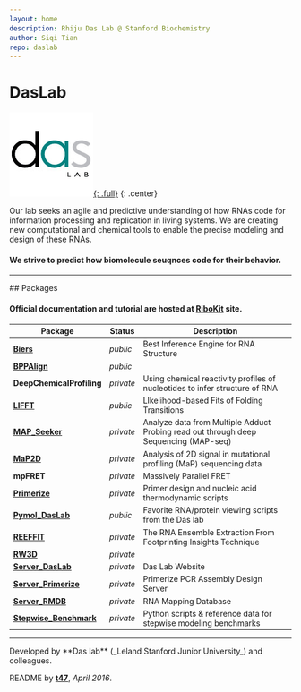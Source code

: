 ```yaml
---
layout: home
description: Rhiju Das Lab @ Stanford Biochemistry
author: Siqi Tian
repo: daslab
---
```


# DasLab

[![DasLab Logo](/assets/daslab.gif "DasLab Logo"){: .full}](https://daslab.stanford.edu)
{: .center}

Our lab seeks an agile and predictive understanding of how RNAs code for information processing and replication in living systems. We are creating new computational and chemical tools to enable the precise modeling and design of these RNAs.

#### We strive to predict how biomolecule seuqnces code for their behavior.

<hr/>
## Packages

#### Official documentation and tutorial are hosted at [**RiboKit**](https://ribokit.github.io/) site.

| Package | Status | Description |
| --- | --- | --- |
| [**Biers**](https://ribokit.github.io/biers/) | _public_ | Best Inference Engine for RNA Structure |
| [**BPPAlign**](https://ribokit.github.io/bppalign/) | _public_ | |
| **DeepChemicalProfiling** | _private_ | Using chemical reactivity profiles of nucleotides to infer structure of RNA |
| [**LIFFT**](https://ribokit.github.io/lifft/) | _public_ | LIkelihood-based Fits of Folding Transitions |
| [**MAP_Seeker**](https://ribokit.github.io/map_seeker/) | _private_ | Analyze data from Multiple Adduct Probing read out through deep Sequencing (MAP-seq) |
| [**MaP2D**](https://ribokit.github.io/map2d/) | _private_ | Analysis of 2D signal in mutational profiling (MaP) sequencing data |
| **mpFRET** | _private_ | Massively Parallel FRET |
| [**Primerize**](https://ribokit.github.io/primerize/) | _private_ | Primer design and nucleic acid thermodynamic scripts |
| [**Pymol_DasLab**](https://ribokit.github.io/pymol_daslab/) | _public_ | Favorite RNA/protein viewing scripts from the Das lab |
| [**REEFFIT**](https://ribokit.github.io/reeffit/) | _private_ | The RNA Ensemble Extraction From Footprinting Insights Technique |
| [**RW3D**](https://ribokit.github.io/rw3d/) | _private_ | |
| [**Server_DasLab**](server_daslab/) | _private_ | Das Lab Website |
| [**Server_Primerize**](server_primerize/) | _private_ | Primerize PCR Assembly Design Server |
| [**Server_RMDB**](server_rmdb/) | _private_ | RNA Mapping Database |
| [**Stepwise_Benchmark**](https://ribokit.github.io/stepwise_benchmark/) | _private_ | Python scripts & reference data for stepwise modeling benchmarks |

<hr/>
Developed by **Das lab** (_Leland Stanford Junior University_) and colleagues.

README by [**t47**](http://t47.io/), *April 2016*.
